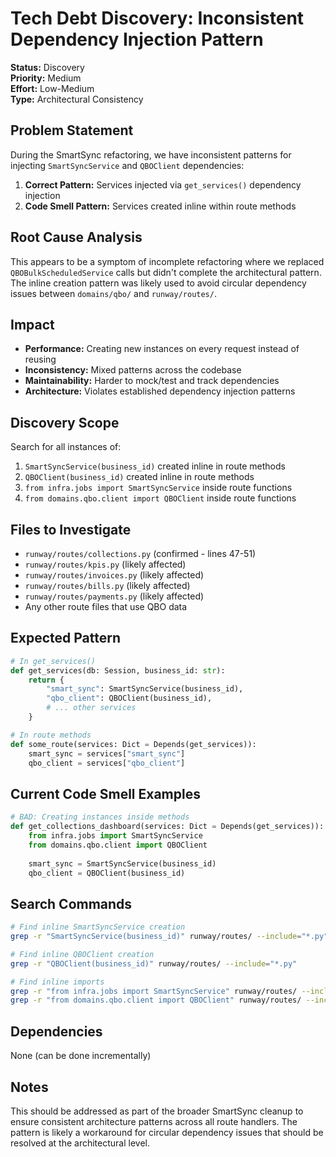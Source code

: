 # Tech Debt Discovery: Inconsistent Dependency Injection Pattern

**Status:** Discovery  
**Priority:** Medium  
**Effort:** Low-Medium  
**Type:** Architectural Consistency  

## Problem Statement

During the SmartSync refactoring, we have inconsistent patterns for injecting `SmartSyncService` and `QBOClient` dependencies:

1. **Correct Pattern:** Services injected via `get_services()` dependency injection
2. **Code Smell Pattern:** Services created inline within route methods

## Root Cause Analysis

This appears to be a symptom of incomplete refactoring where we replaced `QBOBulkScheduledService` calls but didn't complete the architectural pattern. The inline creation pattern was likely used to avoid circular dependency issues between `domains/qbo/` and `runway/routes/`.

## Impact

- **Performance:** Creating new instances on every request instead of reusing
- **Inconsistency:** Mixed patterns across the codebase
- **Maintainability:** Harder to mock/test and track dependencies
- **Architecture:** Violates established dependency injection patterns

## Discovery Scope

Search for all instances of:
1. `SmartSyncService(business_id)` created inline in route methods
2. `QBOClient(business_id)` created inline in route methods
3. `from infra.jobs import SmartSyncService` inside route functions
4. `from domains.qbo.client import QBOClient` inside route functions

## Files to Investigate

- `runway/routes/collections.py` (confirmed - lines 47-51)
- `runway/routes/kpis.py` (likely affected)
- `runway/routes/invoices.py` (likely affected)
- `runway/routes/bills.py` (likely affected)
- `runway/routes/payments.py` (likely affected)
- Any other route files that use QBO data

## Expected Pattern

```python
# In get_services()
def get_services(db: Session, business_id: str):
    return {
        "smart_sync": SmartSyncService(business_id),
        "qbo_client": QBOClient(business_id),
        # ... other services
    }

# In route methods
def some_route(services: Dict = Depends(get_services)):
    smart_sync = services["smart_sync"]
    qbo_client = services["qbo_client"]
```

## Current Code Smell Examples

```python
# BAD: Creating instances inside methods
def get_collections_dashboard(services: Dict = Depends(get_services)):
    from infra.jobs import SmartSyncService
    from domains.qbo.client import QBOClient
    
    smart_sync = SmartSyncService(business_id)
    qbo_client = QBOClient(business_id)
```

## Search Commands

```bash
# Find inline SmartSyncService creation
grep -r "SmartSyncService(business_id)" runway/routes/ --include="*.py"

# Find inline QBOClient creation
grep -r "QBOClient(business_id)" runway/routes/ --include="*.py"

# Find inline imports
grep -r "from infra.jobs import SmartSyncService" runway/routes/ --include="*.py"
grep -r "from domains.qbo.client import QBOClient" runway/routes/ --include="*.py"
```

## Dependencies

None (can be done incrementally)

## Notes

This should be addressed as part of the broader SmartSync cleanup to ensure consistent architecture patterns across all route handlers. The pattern is likely a workaround for circular dependency issues that should be resolved at the architectural level.
